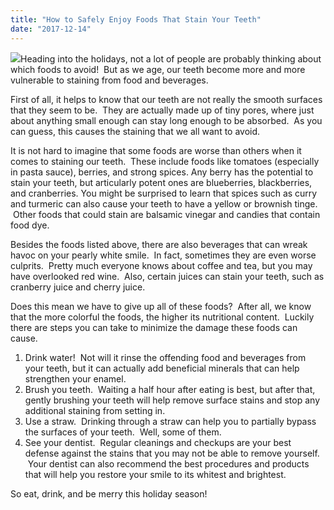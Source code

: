 ```yaml
---
title: "How to Safely Enjoy Foods That Stain Your Teeth"
date: "2017-12-14"
---
```


![](/images/dentist-fairfield-ca-food-stain-teeth-1024x683.jpeg)Heading into the holidays, not a lot of people are probably thinking about which foods to avoid!  But as we age, our teeth become more and more vulnerable to staining from food and beverages.

First of all, it helps to know that our teeth are not really the smooth surfaces that they seem to be.  They are actually made up of tiny pores, where just about anything small enough can stay long enough to be absorbed.  As you can guess, this causes the staining that we all want to avoid.

It is not hard to imagine that some foods are worse than others when it comes to staining our teeth.  These include foods like tomatoes (especially in pasta sauce), berries, and strong spices. Any berry has the potential to stain your teeth, but articularly potent ones are blueberries, blackberries, and cranberries. You might be surprised to learn that spices such as curry and turmeric can also cause your teeth to have a yellow or brownish tinge.  Other foods that could stain are balsamic vinegar and candies that contain food dye.

Besides the foods listed above, there are also beverages that can wreak havoc on your pearly white smile.  In fact, sometimes they are even worse culprits.  Pretty much everyone knows about coffee and tea, but you may have overlooked red wine.  Also, certain juices can stain your teeth, such as cranberry juice and cherry juice.

Does this mean we have to give up all of these foods?  After all, we know that the more colorful the foods, the higher its nutritional content.  Luckily there are steps you can take to minimize the damage these foods can cause.

1. Drink water!  Not will it rinse the offending food and beverages from your teeth, but it can actually add beneficial minerals that can help strengthen your enamel.
2. Brush you teeth.  Waiting a half hour after eating is best, but after that, gently brushing your teeth will help remove surface stains and stop any additional staining from setting in.
3. Use a straw.  Drinking through a straw can help you to partially bypass the surfaces of your teeth.  Well, some of them.
4. See your dentist.  Regular cleanings and checkups are your best defense against the stains that you may not be able to remove yourself.  Your dentist can also recommend the best procedures and products that will help you restore your smile to its whitest and brightest.

So eat, drink, and be merry this holiday season!
